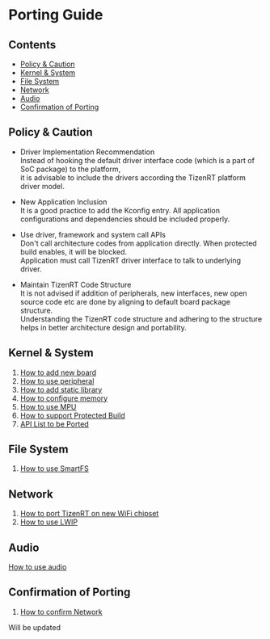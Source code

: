 # Porting Guide

## Contents
- [Policy & Caution](#policy--caution)  
- [Kernel & System](#kernel--system)  
- [File System](#file-system)  
- [Network](#network)  
- [Audio](#audio)  
- [Confirmation of Porting](#confirmation-of-porting)

## Policy & Caution
- Driver Implementation Recommendation  
Instead of hooking the default driver interface code (which is a part of SoC package) to the platform,  
it is advisable to include the drivers according the TizenRT platform driver model.

- New Application Inclusion  
It is a good practice to add the Kconfig entry. All application configurations and dependencies should be included properly.

- Use driver, framework and system call APIs  
Don't call architecture codes from application directly. When protected build enables, it will be blocked.  
Application must call TizenRT driver interface to talk to underlying driver.

- Maintain TizenRT Code Structure  
It is not advised if addition of peripherals, new interfaces, new open source code etc are done by aligning to default board package structure.  
Understanding the TizenRT code structure and adhering to the structure helps in better architecture design and portability.

## Kernel & System
1. [How to add new board](HowToAddnewBoard.md)
2. [How to use peripheral](HowToUsePeripheral.md)
3. [How to add static library](HowToAddStaticLibrary.md)
4. [How to configure memory](HowToConfigureMemory.md)
5. [How to use MPU](HowToUseMPU.md)
6. [How to support Protected Build](HowToSupportTizenRtProtectedBuild.md)
7. [API List to be Ported](APIListToBePorted.md)

## File System
1. [How to use SmartFS](HowToUseSmartFS.md)

## Network
1. [How to port TizenRT on new WiFi chipset](HowToPortTizenRTOnWiFiChipset.md)
2. [How to use LWIP](HowToUseLWIP.md)

## Audio
[How to use audio](HowToUseAudio.md)

## Confirmation of Porting
1. [How to confirm Network](HowToConfirmNetworkPorting.md)

Will be updated

